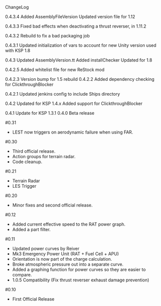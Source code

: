 ChangeLog

0.4.3.4
	Added AssemblyFileVersion
	Updated version file for 1.12

0.4.3.3
	Fixed bad effects when deactivating a thrust reverser, in 1.11.2

0.4.3.2
	Rebuild to fix a bad packaging job
	
0.4.3.1
	Updated initialization of vars to account for new Unity version used with KSP 1.8

0.4.3
	Updated AssemblyVersion.tt
	Added installChecker
	Updated for 1.8

0.4.2.5
	Added whitelist file for new ReStock mod

0.4.2.3
	Version bump for 1.5 rebuild
0.4.2.2
	Added dependency checking for ClickthroughBlocker

0.4.2.1
	Updated jenkins config to include Ships directory

0.4.2
	Updated for KSP 1.4.x
	Added support for ClickthroughBlocker

0.4.1
	Update for KSP 1.3.1
0.4.0
	Beta release

#0.31
- LEST now triggers on aerodynamic failure when using FAR.

#0.30
- Third official release.
- Action groups for terrain radar.
- Code cleanup.

#0.21
- Terrain Radar
- LES Trigger

#0.20
- Minor fixes and second official release.

#0.12
- Added current effective speed to the RAT power graph.
- Added a part filter.

#0.11
- Updated power curves by Reiver
- Mk3 Emergency Power Unit (RAT + Fuel Cell + APU)
- Orientation is now part of the charge calculation.
- Broke atmospheric pressure out into a separate curve.
- Added a graphing function for power curves so they are easier to compare.
- 1.0.5 Compatibility (Fix thrust reverser exhaust damage prevention)

#0.10
- First Official Release
